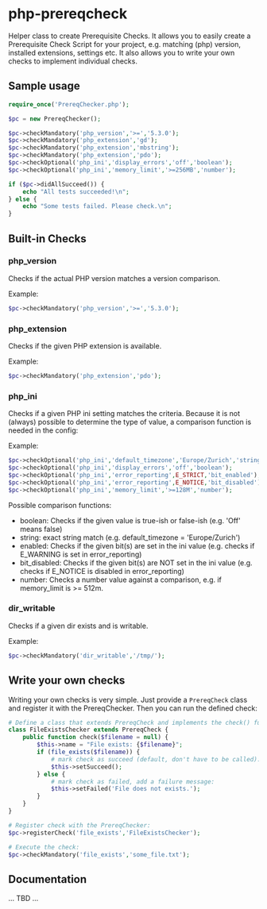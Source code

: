 php-prereqcheck
===============

Helper class to create Prerequisite Checks. It allows you to easily create a Prerequisite Check Script for your
project, e.g. matching (php) version, installed extensions, settings etc. It also allows you to write your
own checks to implement individual checks.

Sample usage
------------

```php
require_once('PrereqChecker.php');

$pc = new PrereqChecker();

$pc->checkMandatory('php_version','>=','5.3.0');
$pc->checkMandatory('php_extension','gd');
$pc->checkMandatory('php_extension','mbstring');
$pc->checkMandatory('php_extension','pdo');
$pc->checkOptional('php_ini','display_errors','off','boolean');
$pc->checkOptional('php_ini','memory_limit','>=256MB','number');

if ($pc->didAllSucceed()) {
    echo "All tests succeeded!\n";
} else {
    echo "Some tests failed. Please check.\n";
}
```

Built-in Checks
-----------------

### php_version

Checks if the actual PHP version matches a version comparison.

Example:
```php
$pc->checkMandatory('php_version','>=','5.3.0');
```

### php_extension

Checks if the given PHP extension is available.

Example:
```php
$pc->checkMandatory('php_extension','pdo');
```


### php_ini

Checks if a given PHP ini setting matches the criteria. Because it is not (always)
possible to determine the type of value, a comparison function is needed in the config:

Example:
```php
$pc->checkOptional('php_ini','default_timezone','Europe/Zurich','string');
$pc->checkOptional('php_ini','display_errors','off','boolean');
$pc->checkOptional('php_ini','error_reporting',E_STRICT,'bit_enabled');
$pc->checkOptional('php_ini','error_reporting',E_NOTICE,'bit_disabled');
$pc->checkOptional('php_ini','memory_limit','>=128M','number');
```

Possible comparison functions:

* boolean: Checks if the given value is true-ish or false-ish (e.g. 'Off' means false)
* string: exact string match (e.g. default_timezone = 'Europe/Zurich')
* enabled: Checks if the given bit(s) are set in the ini value (e.g. checks if E_WARNING is set in error_reporting)
* bit_disabled: Checks if the given bit(s) are NOT set in the ini value (e.g. checks if E_NOTICE is disabled in error_reporting)
* number: Checks a number value against a comparison, e.g. if memory_limit is >= 512m.


### dir_writable

Checks if a given dir exists and is writable.

Example:
```php
$pc->checkMandatory('dir_writable','/tmp/');
```

Write your own checks
----------------------

Writing your own checks is very simple. Just provide a `PrereqCheck` class and register it with the PrereqChecker.
Then you can run the defined check:

```php
# Define a class that extends PrereqCheck and implements the check() function:
class FileExistsChecker extends PrereqCheck {
    public function check($filename = null) {
        $this->name = "File exists: {$filename}";
        if (file_exists($filename)) {
        	# mark check as succeed (default, don't have to be called):
            $this->setSucceed();
        } else {
        	# mark check as failed, add a failure message:
            $this->setFailed('File does not exists.');
        }
    }
}

# Register check with the PrereqChecker:
$pc->registerCheck('file_exists','FileExistsChecker');

# Execute the check:
$pc->checkMandatory('file_exists','some_file.txt');
```

Documentation
---------------

... TBD ...